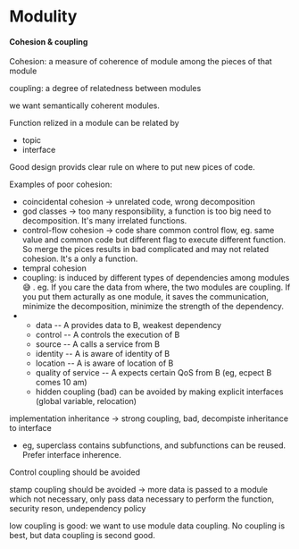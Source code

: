 # Modulity

#### Cohesion & coupling

Cohesion: a measure of coherence of module among the pieces of that module

coupling: a degree of relatedness between modules

we want semantically coherent modules.

Function relized in a module can be related by 

* topic
* interface

Good design provids clear rule on where to put new pices of code.

Examples of poor cohesion:

* coincidental cohesion -&gt; unrelated code, wrong decomposition
* god classes -&gt; too many responsibility, a function is too big need to decomposition. It's many irrelated functions.
* control-flow cohesion -&gt; code share common control flow, eg. same value and common code but different flag to execute different function. So merge the pices results in bad complicated and may not related cohesion. It's a only a function.
* tempral cohesion
* coupling: is induced by different types of dependencies among modules 😅 . eg. If you care the data from where, the two modules are coupling. If you put them acturally as one module, it saves the communication, minimize the decomposition, minimize the strength of the dependency.
* * data -- A provides data to B, weakest dependency
  * control -- A controls the execution of B
  * source -- A calls a service from B
  * identity -- A is aware of identity of B
  * location -- A is aware of location of B
  * quality of service -- A expects certain QoS from B \(eg, ecpect B comes 10 am\)
  * hidden coupling \(bad\) can be avoided by making explicit interfaces \(global variable, relocation\)

implementation inheritance -&gt; strong coupling, bad, decompiste inheritance to interface

* eg, superclass contains subfunctions, and subfunctions can be reused. Prefer interface inherence.

Control coupling should be avoided

stamp coupling should be avoided -&gt; more data is passed to a module which not necessary, only pass data necessary to perform the function, security reson, undependency policy

low coupling is good: we want to use module data coupling. No coupling is best, but data coupling is second good.





